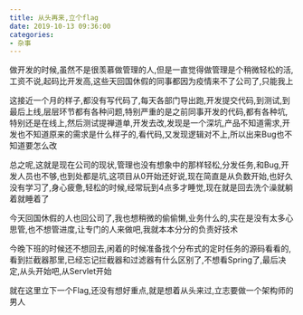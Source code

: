 ```yaml
---
title: 从头再来,立个flag
date: 2019-10-13 09:36:00
categories: 
- 杂事
---
```


做开发的时候,虽然不是很羡慕做管理的人,但是一直觉得做管理是个稍微轻松的活,工资不说,起码比开发高,这些天回国休假的同事都因为疫情来不了公司了,只能我上

这接近一个月的样子,都没有写代码了,每天各部门导出跑,开发提交代码,到测试,到最后上线,层层环节都有各种问题,特别严重的是之前同事开发的代码,都有各种坑,特别还是在线上,然后测试提禅道单,开发去改,发现是一个深坑,产品不知道需求,开发也不知道原来的需求是什么样子的,看代码,又发现逻辑对不上,所以出来Bug也不知道要怎么改

总之呢,这就是现在公司的现状,管理也没有想象中的那样轻松,分发任务,和Bug,开发人员也不够,也到处都是坑,这项目从0开始还好说,现在简直是从负数开始,也好久没有学习了,身心疲惫,轻松的时候,经常玩到4点多才睡觉,现在就是回去洗个澡就躺着就睡着了

今天回国休假的人也回公司了,我也想稍微的偷偷懒,业务什么的,实在是没有太多心思管,也不想管进度,让专门的人来做吧,我就本本分分的负责好技术

今晚下班的时候还不想回去,闲着的时候准备找个分布式的定时任务的源码看看的,看到拦截器那里,已经忘记拦截器和过滤器有什么区别了,不想看Spring了,最后决定,从头开始吧,从Servlet开始

就在这里立下一个Flag,还没有想好重点,就是想着从头来过,立志要做一个架构师的男人
